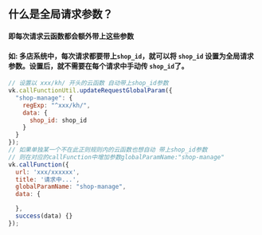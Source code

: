 ## 什么是全局请求参数？
#### 即每次请求云函数都会额外带上这些参数
#### 如: 多店系统中，每次请求都要带上`shop_id`，就可以将 `shop_id` 设置为全局请求参数。设置后，就不需要在每个请求中手动传 `shop_id`了。
```js
// 设置以 xxx/kh/ 开头的云函数 自动带上shop_id参数
vk.callFunctionUtil.updateRequestGlobalParam({
  "shop-manage": {
    regExp: "^xxx/kh/",
    data: {
      shop_id: shop_id
    }
  }
});
// 如果单独某一个不在此正则规则内的云函数也想自动 带上shop_id参数 
// 则在对应的callFunction中增加参数globalParamName:"shop-manage"
vk.callFunction({
  url: 'xxx/xxxxxx',
  title: '请求中...',
  globalParamName: "shop-manage",
  data: {

  },
  success(data) {}
});

```